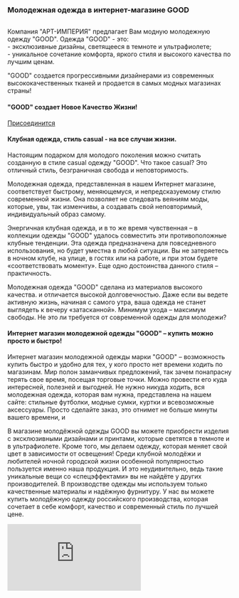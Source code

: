 <div class="container">
<div class="row">
  <div class="col">
    <div class="about__heading heading heading--h3">
      <h3>Молодежная одежда в интернет-магазине GOOD</h3>
    </div>
  </div>
</div>
<div class="row">
  <div class="about__col col-12 col-sm-6 col-lg-3">
    <div class="about__figure about__figure--padding-bottom">
      <img src="static/img/banner/index/about__pic1.jpg" alt="" class="about__img">
    </div>
    <p>Компания "АРТ-ИМПЕРИЯ" предлагает Вам модную молодежную одежду "GOOD". Одежда "GOOD" - это:<br>
      - эксклюзивные дизайны, светящееся в темноте и ультрафиолете;<br>
      - уникальное сочетание комфорта, яркого стиля и высокого качества по лучшим ценам.</p>
    <p>"GOOD" создается прогрессивными дизайнерами из современных высококачественных тканей и продается в самых модных
      магазинах страны!</p>
    <div class="heading heading--h4">
      <h4>"GOOD" создает Новое Качество Жизни!</h4>
    </div>
    <div class="about__actions">
      <a href="/wholesale" class="btn">Присоединится</a>
    </div>
  </div>
  <div class="about__col col-12 col-sm-6 col-lg-3">
    <div class="heading heading--h4">
      <h4>Клубная одежда, стиль casual - на все случаи жизни.</h4>
    </div>
    <p>Настоящим подарком для молодого поколения можно считать созданную в стиле casual одежду "GOOD". Что такое casual?
      Это отличный стиль, безграничная свобода и неповторимость.</p>
    <p>Молодежная одежда, представленная в нашем Интернет магазине, соответствует быстрому, меняющемуся, и
      непредсказуемому стилю современной жизни. Она позволяет не следовать веяниям моды, которые, увы, так изменчивы, а
      создавать свой неповторимый, индивидуальный образ самому.</p>
    <p>Энергичная клубная одежда, и в то же время чувственная – в коллекции одежды "GOOD" удалось совместить эти
      противоположные клубные тенденции. Эта одежда предназначена для повседневного использования, но будет уместна в
      любой ситуации. Вы не затеряетесь в ночном клубе, на улице, в гостях или на работе, и при этом будете
      «соответствовать моменту». Еще одно достоинства данного стиля – практичность.</p>
    <p>Молодежная одежда "GOOD" сделана из материалов высокого качества. и отличается высокой долговечностью. Даже если
      вы ведете активную жизнь, начиная с самого утра, ваша одежда не станет выглядеть к вечеру «затасканной». Минимум
      ухода – максимум свободы. Не это ли требуется от современной одежды для молодежи?</p>
  </div>
  <div class="about__col col-12 col-sm-12 col-lg-6">
    <div class="row">
      <div class="col-12 col-sm-6">
        <div class="heading heading--h4">
          <h4>Интернет магазин молодежной одежды "GOOD" – купить можно просто и быстро!</h4>
        </div>
        <p>Интернет магазин молодежной одежды марки "GOOD" – возможность купить быстро и удобно для тех, у кого просто
          нет времени ходить по магазинам. Мир полон заманчивых предложений, так зачем понапрасну терять свое время,
          посещая торговые точки. Можно провести его куда интересней, полезней и выгодней. Не нужно никуда ходить, вся
          молодежная одежда, которая вам нужна, представлена на нашем сайте: стильные футболки, модные сумки, куртки и
          всевозможные аксессуары. Просто сделайте заказ, это отнимет не больше минуты вашего времени, и </p>
      </div>
      <div class="col-12 col-sm-6">
        <p>В магазине молодёжной одежды GOOD вы можете приобрести изделия с эксклюзивными дизайнами и принтами, которые
          светятся в темноте и в ультрафиолете. Кроме того, мы делаем одежду, которая меняет свой цвет в зависимости от
          освещения! Среди клубной молодёжи и любителей ночной городской жизни особенной популярностью пользуется именно
          наша продукция. И это неудивительно, ведь такие уникальные вещи со «спецэффектами» вы не найдёте у других
          производителей. В производстве одежды мы используем только качественные материалы и надёжную фурнитуру. У нас
          вы можете купить молодёжную одежду российского производства, которая сочетает в себе комфорт, качество и
          современный стиль по лучшей цене.</p>
      </div>
    </div>
    <div class="row">
      <div class="col">
        <div class="about__video about__video--bottom">
          <iframe src="https://www.youtube.com/embed/rUygr48k71s" frameborder="0"
                  allow="accelerometer; autoplay; encrypted-media; gyroscope; picture-in-picture"
                  allowfullscreen></iframe>
        </div>
      </div>
    </div>
  </div>
</div>
</div>
